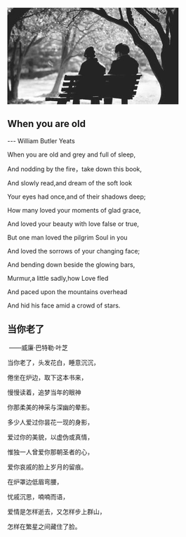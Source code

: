 ![](wyro.jpg)


## When you are old

--- William Butler Yeats

When you are old and grey and full of sleep, 

And nodding by the fire，take down this book, 

And slowly read,and dream of the soft look 

Your eyes had once,and of their shadows deep; 

How many loved your moments of glad grace, 

And loved your beauty with love false or true,

But one man loved the pilgrim Soul in you 

And loved the sorrows of your changing face; 

And bending down beside the glowing bars, 

Murmur,a little sadly,how Love fled 

And paced upon the mountains overhead 

And hid his face amid a crowd of stars. 


## 当你老了
 ——威廉·巴特勒·叶芝

当你老了，头发花白，睡意沉沉，

倦坐在炉边，取下这本书来，

慢慢读着，追梦当年的眼神

你那柔美的神采与深幽的晕影。

多少人爱过你昙花一现的身影，

爱过你的美貌，以虚伪或真情，

惟独一人曾爱你那朝圣者的心，

爱你哀戚的脸上岁月的留痕。

在炉罩边低眉弯腰，

忧戚沉思，喃喃而语，

爱情是怎样逝去，又怎样步上群山，

怎样在繁星之间藏住了脸。
